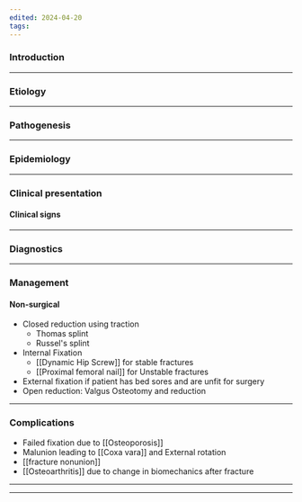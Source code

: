 ```yaml
---
edited: 2024-04-20
tags:
---
```

### Introduction


---
### Etiology


---
### Pathogenesis


----
### Epidemiology


---
### Clinical presentation  

#### Clinical signs


---
### Diagnostics


---
### Management
#### Non-surgical
- Closed reduction using traction
	- Thomas splint
	- Russel's splint
- Internal Fixation 
	- [[Dynamic Hip Screw]] for stable fractures
	- [[Proximal femoral nail]] for Unstable fractures
- External fixation if patient has bed sores and are unfit for surgery 
- Open reduction: Valgus Osteotomy and reduction
---

### Complications
- Failed fixation due to [[Osteoporosis]]
- Malunion leading to [[Coxa vara]] and External rotation
- [[fracture nonunion]]
- [[Osteoarthritis]] due to change in biomechanics after fracture 

---


---
